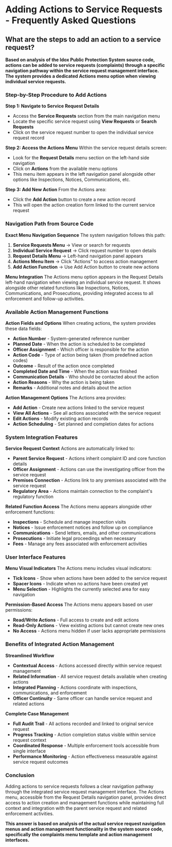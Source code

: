 # Adding Actions to Service Requests - Frequently Asked Questions

## What are the steps to add an action to a service request?

**Based on analysis of the Idox Public Protection System source code, actions can be added to service requests (complaints) through a specific navigation pathway within the service request management interface. The system provides a dedicated Actions menu option when viewing individual service requests.**

### Step-by-Step Procedure to Add Actions

**Step 1: Navigate to Service Request Details**
- Access the **Service Requests** section from the main navigation menu
- Locate the specific service request using **View Requests** or **Search Requests**
- Click on the service request number to open the individual service request record

**Step 2: Access the Actions Menu**
Within the service request details screen:
- Look for the **Request Details** menu section on the left-hand side navigation
- Click on **Actions** from the available menu options
- This menu item appears in the left navigation panel alongside other options like Inspections, Notices, Communications, etc.

**Step 3: Add New Action**
From the Actions area:
- Click the **Add Action** button to create a new action record
- This will open the action creation form linked to the current service request

### Navigation Path from Source Code

**Exact Menu Navigation Sequence**
The system navigation follows this path:
1. **Service Requests Menu** → View or search for requests
2. **Individual Service Request** → Click request number to open details
3. **Request Details Menu** → Left-hand navigation panel appears
4. **Actions Menu Item** → Click "Actions" to access action management
5. **Add Action Function** → Use Add Action button to create new actions

**Menu Integration**
The Actions menu option appears in the Request Details left-hand navigation when viewing an individual service request. It shows alongside other related functions like Inspections, Notices, Communications, and Prosecutions, providing integrated access to all enforcement and follow-up activities.

### Available Action Management Functions

**Action Fields and Options**
When creating actions, the system provides these data fields:
- **Action Number** - System-generated reference number
- **Planned Date** - When the action is scheduled to be completed
- **Officer Assignment** - Which officer is responsible for the action
- **Action Code** - Type of action being taken (from predefined action codes)
- **Outcome** - Result of the action once completed
- **Completed Date and Time** - When the action was finished
- **Communication Details** - Who should be contacted about the action
- **Action Reasons** - Why the action is being taken
- **Remarks** - Additional notes and details about the action

**Action Management Options**
The Actions area provides:
- **Add Action** - Create new actions linked to the service request
- **View All Actions** - See all actions associated with the service request
- **Edit Actions** - Modify existing action records
- **Action Scheduling** - Set planned and completion dates for actions

### System Integration Features

**Service Request Context**
Actions are automatically linked to:
- **Parent Service Request** - Actions inherit complaint ID and core function details
- **Officer Assignment** - Actions can use the investigating officer from the service request
- **Premises Connection** - Actions link to any premises associated with the service request
- **Regulatory Area** - Actions maintain connection to the complaint's regulatory function

**Related Function Access**
The Actions menu appears alongside other enforcement functions:
- **Inspections** - Schedule and manage inspection visits
- **Notices** - Issue enforcement notices and follow up on compliance
- **Communications** - Send letters, emails, and other communications
- **Prosecutions** - Initiate legal proceedings when necessary
- **Fees** - Manage any fees associated with enforcement activities

### User Interface Features

**Menu Visual Indicators**
The Actions menu includes visual indicators:
- **Tick Icons** - Show when actions have been added to the service request
- **Spacer Icons** - Indicate when no actions have been created yet
- **Menu Selection** - Highlights the currently selected area for easy navigation

**Permission-Based Access**
The Actions menu appears based on user permissions:
- **Read/Write Actions** - Full access to create and edit actions
- **Read-Only Actions** - View existing actions but cannot create new ones
- **No Access** - Actions menu hidden if user lacks appropriate permissions

### Benefits of Integrated Action Management

**Streamlined Workflow**
- **Contextual Access** - Actions accessed directly within service request management
- **Related Information** - All service request details available when creating actions
- **Integrated Planning** - Actions coordinate with inspections, communications, and enforcement
- **Officer Continuity** - Same officer can handle service request and related actions

**Complete Case Management**
- **Full Audit Trail** - All actions recorded and linked to original service request
- **Progress Tracking** - Action completion status visible within service request context
- **Coordinated Response** - Multiple enforcement tools accessible from single interface
- **Performance Monitoring** - Action effectiveness measurable against service request outcomes

### Conclusion

Adding actions to service requests follows a clear navigation pathway through the integrated service request management interface. The Actions menu, accessible from the Request Details navigation panel, provides direct access to action creation and management functions while maintaining full context and integration with the parent service request and related enforcement activities.

**This answer is based on analysis of the actual service request navigation menus and action management functionality in the system source code, specifically the complaints menu template and action management interfaces.**